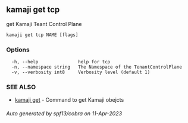 ## kamaji get tcp

get Kamaji Teant Control Plane

```
kamaji get tcp NAME [flags]
```

### Options

```
  -h, --help               help for tcp
  -n, --namespace string   The Namespace of the TenantControlPlane
  -v, --verbosity int8     Verbosity level (default 1)
```

### SEE ALSO

* [kamaji get](kamaji_get.md)	 - Command to get Kamaji obejcts

###### Auto generated by spf13/cobra on 11-Apr-2023
